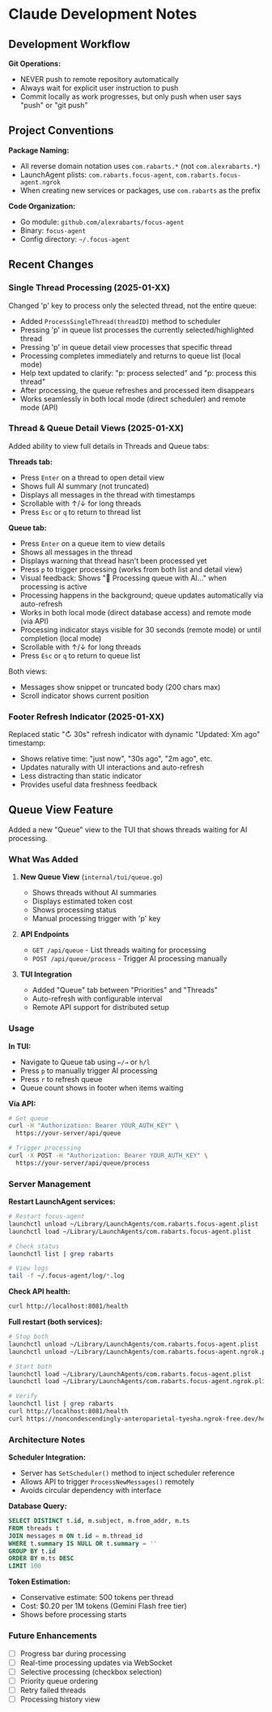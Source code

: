 # Claude Development Notes

## Development Workflow

**Git Operations:**
- NEVER push to remote repository automatically
- Always wait for explicit user instruction to push
- Commit locally as work progresses, but only push when user says "push" or "git push"

## Project Conventions

**Package Naming:**
- All reverse domain notation uses `com.rabarts.*` (not `com.alexrabarts.*`)
- LaunchAgent plists: `com.rabarts.focus-agent`, `com.rabarts.focus-agent.ngrok`
- When creating new services or packages, use `com.rabarts` as the prefix

**Code Organization:**
- Go module: `github.com/alexrabarts/focus-agent`
- Binary: `focus-agent`
- Config directory: `~/.focus-agent`

## Recent Changes

### Single Thread Processing (2025-01-XX)
Changed 'p' key to process only the selected thread, not the entire queue:
- Added `ProcessSingleThread(threadID)` method to scheduler
- Pressing 'p' in queue list processes the currently selected/highlighted thread
- Pressing 'p' in queue detail view processes that specific thread
- Processing completes immediately and returns to queue list (local mode)
- Help text updated to clarify: "p: process selected" and "p: process this thread"
- After processing, the queue refreshes and processed item disappears
- Works seamlessly in both local mode (direct scheduler) and remote mode (API)

### Thread & Queue Detail Views (2025-01-XX)
Added ability to view full details in Threads and Queue tabs:

**Threads tab:**
- Press `Enter` on a thread to open detail view
- Shows full AI summary (not truncated)
- Displays all messages in the thread with timestamps
- Scrollable with ↑/↓ for long threads
- Press `Esc` or `q` to return to thread list

**Queue tab:**
- Press `Enter` on a queue item to view details
- Shows all messages in the thread
- Displays warning that thread hasn't been processed yet
- Press `p` to trigger processing (works from both list and detail view)
- Visual feedback: Shows "🔄 Processing queue with AI..." when processing is active
- Processing happens in the background; queue updates automatically via auto-refresh
- Works in both local mode (direct database access) and remote mode (via API)
- Processing indicator stays visible for 30 seconds (remote mode) or until completion (local mode)
- Scrollable with ↑/↓ for long threads
- Press `Esc` or `q` to return to queue list

Both views:
- Messages show snippet or truncated body (200 chars max)
- Scroll indicator shows current position

### Footer Refresh Indicator (2025-01-XX)
Replaced static "↻ 30s" refresh indicator with dynamic "Updated: Xm ago" timestamp:
- Shows relative time: "just now", "30s ago", "2m ago", etc.
- Updates naturally with UI interactions and auto-refresh
- Less distracting than static indicator
- Provides useful data freshness feedback

## Queue View Feature

Added a new "Queue" view to the TUI that shows threads waiting for AI processing.

### What Was Added

1. **New Queue View** (`internal/tui/queue.go`)
   - Shows threads without AI summaries
   - Displays estimated token cost
   - Shows processing status
   - Manual processing trigger with 'p' key

2. **API Endpoints**
   - `GET /api/queue` - List threads waiting for processing
   - `POST /api/queue/process` - Trigger AI processing manually

3. **TUI Integration**
   - Added "Queue" tab between "Priorities" and "Threads"
   - Auto-refresh with configurable interval
   - Remote API support for distributed setup

### Usage

**In TUI:**
- Navigate to Queue tab using `←/→` or `h/l`
- Press `p` to manually trigger AI processing
- Press `r` to refresh queue
- Queue count shows in footer when items waiting

**Via API:**
```bash
# Get queue
curl -H "Authorization: Bearer YOUR_AUTH_KEY" \
  https://your-server/api/queue

# Trigger processing
curl -X POST -H "Authorization: Bearer YOUR_AUTH_KEY" \
  https://your-server/api/queue/process
```

### Server Management

**Restart LaunchAgent services:**
```bash
# Restart focus-agent
launchctl unload ~/Library/LaunchAgents/com.rabarts.focus-agent.plist
launchctl load ~/Library/LaunchAgents/com.rabarts.focus-agent.plist

# Check status
launchctl list | grep rabarts

# View logs
tail -f ~/.focus-agent/log/*.log
```

**Check API health:**
```bash
curl http://localhost:8081/health
```

**Full restart (both services):**
```bash
# Stop both
launchctl unload ~/Library/LaunchAgents/com.rabarts.focus-agent.plist
launchctl unload ~/Library/LaunchAgents/com.rabarts.focus-agent.ngrok.plist

# Start both
launchctl load ~/Library/LaunchAgents/com.rabarts.focus-agent.plist
launchctl load ~/Library/LaunchAgents/com.rabarts.focus-agent.ngrok.plist

# Verify
launchctl list | grep rabarts
curl http://localhost:8081/health
curl https://noncondescendingly-anteroparietal-tyesha.ngrok-free.dev/health
```

### Architecture Notes

**Scheduler Integration:**
- Server has `SetScheduler()` method to inject scheduler reference
- Allows API to trigger `ProcessNewMessages()` remotely
- Avoids circular dependency with interface

**Database Query:**
```sql
SELECT DISTINCT t.id, m.subject, m.from_addr, m.ts
FROM threads t
JOIN messages m ON t.id = m.thread_id
WHERE t.summary IS NULL OR t.summary = ''
GROUP BY t.id
ORDER BY m.ts DESC
LIMIT 100
```

**Token Estimation:**
- Conservative estimate: 500 tokens per thread
- Cost: $0.20 per 1M tokens (Gemini Flash free tier)
- Shows before processing starts

### Future Enhancements

- [ ] Progress bar during processing
- [ ] Real-time processing updates via WebSocket
- [ ] Selective processing (checkbox selection)
- [ ] Priority queue ordering
- [ ] Retry failed threads
- [ ] Processing history view
